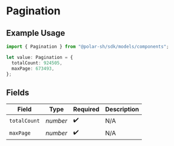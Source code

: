 # Pagination

## Example Usage

```typescript
import { Pagination } from "@polar-sh/sdk/models/components";

let value: Pagination = {
  totalCount: 924505,
  maxPage: 673493,
};
```

## Fields

| Field              | Type               | Required           | Description        |
| ------------------ | ------------------ | ------------------ | ------------------ |
| `totalCount`       | *number*           | :heavy_check_mark: | N/A                |
| `maxPage`          | *number*           | :heavy_check_mark: | N/A                |